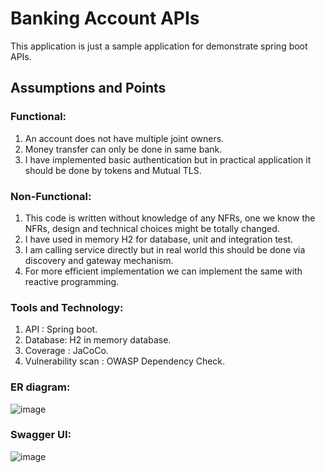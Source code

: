 # Banking Account APIs
This application is just a sample application for demonstrate spring boot APIs.

## Assumptions and Points

### Functional:

1. An account does not have multiple joint owners.
2. Money transfer can only be done in same bank.
3. I have implemented basic authentication but in practical application it should be done by tokens and Mutual TLS.

### Non-Functional:

1. This code is written without knowledge of any NFRs, one we know the NFRs, design and technical choices might be totally changed.
2. I have used in memory H2 for database, unit and integration test.
3. I am calling service directly but in real world this should be done via discovery and gateway mechanism.
4. For more efficient implementation we can implement the same with reactive programming.

### Tools and Technology:

1. API : Spring boot.
2. Database: H2 in memory database.
3. Coverage : JaCoCo.
4. Vulnerability scan : OWASP Dependency Check.

### ER diagram:

![image](https://user-images.githubusercontent.com/55003223/164916711-0a821efc-36ba-4584-960f-01e92336d496.png)

### Swagger UI:

![image](https://user-images.githubusercontent.com/55003223/164890918-f47b35b7-1c74-441e-b3e4-651f45902603.png)

